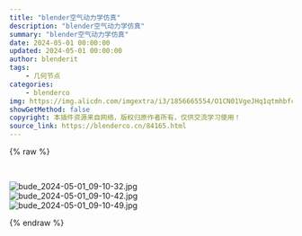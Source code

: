 ```yaml
---
title: "blender空气动力学仿真"
description: "blender空气动力学仿真"
summary: "blender空气动力学仿真"
date: 2024-05-01 00:00:00
updated: 2024-05-01 00:00:00
author: blenderit
tags: 
    - 几何节点
categories:
    - blenderco
img: https://img.alicdn.com/imgextra/i3/1856665554/O1CN01VgeJHq1qtmhbfcY2s_!!1856665554.jpg
showGetMethod: false
copyright: 本插件资源来自网络，版权归原作者所有，仅供交流学习使用！
source_link: https://blenderco.cn/84165.html
---
```


{% raw %}
<p> </p><p><img src="https://img.alicdn.com/imgextra/i3/1856665554/O1CN01VgeJHq1qtmhbfcY2s_!!1856665554.jpg" alt="bude_2024-05-01_09-10-32.jpg"><br>
<img src="https://img.alicdn.com/imgextra/i1/1856665554/O1CN01bc678g1qtmhZkuOIe_!!1856665554.jpg" alt="bude_2024-05-01_09-10-42.jpg"><br>
<img src="https://img.alicdn.com/imgextra/i1/1856665554/O1CN01BIN6yD1qtmhdKYtVX_!!1856665554.jpg" alt="bude_2024-05-01_09-10-49.jpg"></p>
<div style="display: none">blenderco</div>
{% endraw %}